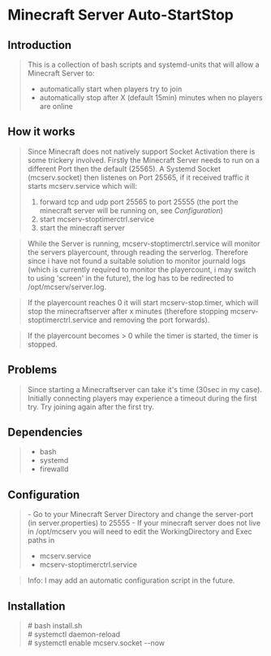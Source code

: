 # Minecraft Server Auto-StartStop

## Introduction

> This is a collection of bash scripts and systemd-units that will allow a Minecraft Server to:  
> - automatically start when players try to join  
> - automatically stop after X (default 15min) minutes when no players are online  

## How it works
> Since Minecraft does not natively support Socket Activation there is some trickery involved.
> Firstly the Minecraft Server needs to run on a different Port then the default (25565).
> A Systemd Socket (mcserv.socket) then listenes on Port 25565, if it received traffic it starts mcserv.service which will:
> 1. forward tcp and udp port 25565 to port 25555 (the port the minecraft server will be running on, see _Configuration_)
> 2. start mcserv-stoptimerctrl.service
> 3. start the minecraft server

> While the Server is running, mcserv-stoptimerctrl.service will monitor the servers playercount, through reading the serverlog.
> Therefore since i have not found a suitable solution to monitor journald logs (which is currently required to monitor the playercount, i may switch to using 'screen' in the future), the log has to be redirected to /opt/mcserv/server.log.

> If the playercount reaches 0 it will start mcserv-stop.timer, which will stop the minecraftserver after x minutes (therefore stopping mcserv-stoptimerctrl.service and removing the port forwards).  

> If the playercount becomes > 0 while the timer is started, the timer is stopped. 

## Problems
> Since starting a Minecraftserver can take it's time (30sec in my case). Initially connecting players may experience a timeout during the first try.
> Try joining again after the first try.

## Dependencies
> - bash
> - systemd
> - firewalld

## Configuration
> \- Go to your Minecraft Server Directory and change the server-port (in server.properties) to 25555
> \- If your minecraft server does not live in /opt/mcserv you will need to edit the WorkingDirectory and Exec paths in 
> - mcserv.service
> - mcserv-stoptimerctrl.service

> Info: I may add an automatic configuration script in the future.

## Installation
> \# bash install.sh  
> \# systemctl daemon-reload  
> \# systemctl enable mcserv.socket --now
